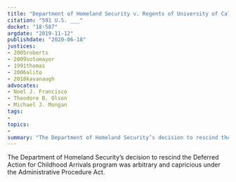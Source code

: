 ```yaml
---
title: "Department of Homeland Security v. Regents of University of California"
citation: "591 U.S. ___"
docket: "18-587"
argdate: "2019-11-12"
publishdate: "2020-06-18"
justices:
- 2005roberts
- 2009sotomayor
- 1991thomas
- 2006alito
- 2018kavanaugh
advocates:
- Noel J. Francisco
- Theodore B. Olson
- Michael J. Mongan
tags:
- 
topics:
- 
summary: "The Department of Homeland Security’s decision to rescind the Deferred Action for Childhood Arrivals program was arbitrary and capricious under the Administrative Procedure Act."
---
```

The Department of Homeland Security’s decision to rescind the Deferred Action for Childhood Arrivals program was arbitrary and capricious under the Administrative Procedure Act.